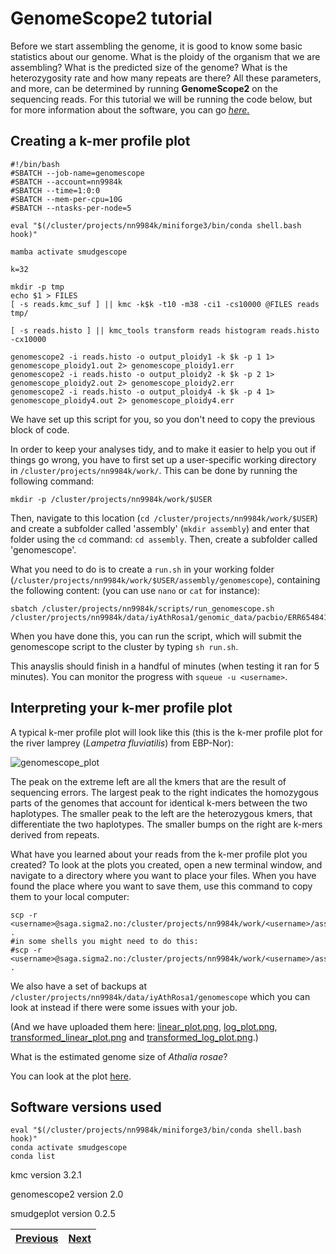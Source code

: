 # GenomeScope2 tutorial

Before we start assembling the genome, it is good to know some basic statistics about our genome. What is the ploidy of the organism that we are assembling? What is the predicted size of the genome? What is the heterozygosity rate and how many repeats are there? All these parameters, and more, can be determined by running **GenomeScope2** on the sequencing reads. For this tutorial we will be running the code below, but for more information about the software, you can go [*here*.](https://github.com/tbenavi1/genomescope2.0) 

## Creating a k-mer profile plot

```
#!/bin/bash
#SBATCH --job-name=genomescope
#SBATCH --account=nn9984k
#SBATCH --time=1:0:0
#SBATCH --mem-per-cpu=10G
#SBATCH --ntasks-per-node=5

eval "$(/cluster/projects/nn9984k/miniforge3/bin/conda shell.bash hook)" 

mamba activate smudgescope

k=32

mkdir -p tmp
echo $1 > FILES
[ -s reads.kmc_suf ] || kmc -k$k -t10 -m38 -ci1 -cs10000 @FILES reads tmp/

[ -s reads.histo ] || kmc_tools transform reads histogram reads.histo -cx10000

genomescope2 -i reads.histo -o output_ploidy1 -k $k -p 1 1> genomescope_ploidy1.out 2> genomescope_ploidy1.err
genomescope2 -i reads.histo -o output_ploidy2 -k $k -p 2 1> genomescope_ploidy2.out 2> genomescope_ploidy2.err
genomescope2 -i reads.histo -o output_ploidy4 -k $k -p 4 1> genomescope_ploidy4.out 2> genomescope_ploidy4.err

```

We have set up this script for you, so you don't need to copy the previous block of code.

In order to keep your analyses tidy, and to make it easier to help you out if things go wrong, you have to first set up a user-specific working directory in `/cluster/projects/nn9984k/work/`. This can be done by running the following command:
```
mkdir -p /cluster/projects/nn9984k/work/$USER
```

Then, navigate to this location (`cd /cluster/projects/nn9984k/work/$USER`) and create a subfolder called 'assembly' (`mkdir assembly`) and enter that folder using the `cd` command: `cd assembly`. Then, create a subfolder called 'genomescope'.

What you need to do is to create a `run.sh` in your working folder (`/cluster/projects/nn9984k/work/$USER/assembly/genomescope`), containing the following content: (you can use `nano` or `cat` for instance):

```
sbatch /cluster/projects/nn9984k/scripts/run_genomescope.sh  /cluster/projects/nn9984k/data/iyAthRosa1/genomic_data/pacbio/ERR6548410_22x.fastq.gz
````

When you have done this, you can run the script, which will submit the genomescope script to the cluster by typing `sh run.sh`.

This anayslis should finish in a handful of minutes (when testing it ran for 5 minutes). You can monitor the progress with `squeue -u <username>`.

## Interpreting your k-mer profile plot

A typical k-mer profile plot will look like this (this is the k-mer profile plot for the river lamprey (*Lampetra fluviatilis*) from EBP-Nor): 

![genomescope_plot](https://user-images.githubusercontent.com/110542053/206213929-8a46e185-2f85-40e0-8331-ba090d3b0c3e.png)

The peak on the extreme left are all the kmers that are the result of sequencing errors. The largest peak to the right indicates the homozygous parts of the genomes that account for identical k-mers between the two haplotypes. The smaller peak to the left are the heterozygous kmers, that differentiate the two haplotypes. The smaller bumps on the right are k-mers derived from repeats.

What have you learned about your reads from the k-mer profile plot you created? To look at the plots you created, open a new terminal window, and navigate to a directory where you want to place your files. When you have found the place where you want to save them, use this command to copy them to your local computer:

```
scp -r <username>@saga.sigma2.no:/cluster/projects/nn9984k/work/<username>/assembly/genomescope/output_ploidy2/*.png .
#in some shells you might need to do this:
#scp -r <username>@saga.sigma2.no:/cluster/projects/nn9984k/work/<username>/assembly/genomescope/output_ploidy2/"*.png" .
```

We also have a set of backups at `/cluster/projects/nn9984k/data/iyAthRosa1/genomescope` which you can look at instead if there were some issues with your job.

(And we have uploaded them here: [linear_plot.png](linear_plot.png), [log_plot.png](log_plot.png), [transformed_linear_plot.png](transformed_linear_plot.png) and [transformed_log_plot.png](transformed_log_plot.png).)

What is the estimated genome size of *Athalia rosae*? 

You can look at the plot [here](genomescope2_linear_plot.png).

## Software versions used
```
eval "$(/cluster/projects/nn9984k/miniforge3/bin/conda shell.bash hook)" 
conda activate smudgescope
conda list
```
kmc version 3.2.1

genomescope2 version 2.0

smudgeplot version 0.2.5

|[Previous](https://github.com/ebp-nor/workshop-2024/blob/main/day1_genome_assembly/00_introduction.md)|[Next](https://github.com/ebp-nor/workshop-2024/blob/main/day1_genome_assembly/02_Smudgeplot.md)|
|---|---|
